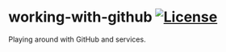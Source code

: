 # working-with-github [![License](https://img.shields.io/badge/License-Apache%202.0-blue.svg)](https://opensource.org/licenses/Apache-2.0)

Playing around with GitHub and services.
